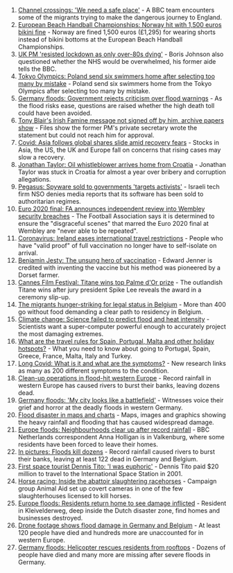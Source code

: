 1. [Channel crossings: 'We need a safe place'](https://www.bbc.co.uk/news/uk-57899177) - A BBC team encounters some of the migrants trying to make the dangerous journey to England.
2. [European Beach Handball Championships: Norway hit with 1,500 euros bikini fine](https://www.bbc.co.uk/sport/handball/57890430) - Norway are fined 1,500 euros (£1,295) for wearing shorts instead of bikini bottoms at the European Beach Handball Championships.
3. [UK PM 'resisted lockdown as only over-80s dying'](https://www.bbc.co.uk/news/uk-politics-57854811) - Boris Johnson also questioned whether the NHS would be overwhelmed, his former aide tells the BBC.
4. [Tokyo Olympics: Poland send six swimmers home after selecting too many by mistake](https://www.bbc.co.uk/sport/olympics/57898489) - Poland send six swimmers home from the Tokyo Olympics after selecting too many by mistake.
5. [Germany floods: Government rejects criticism over flood warnings](https://www.bbc.co.uk/news/world-europe-57890650) - As the flood risks ease, questions are raised whether the high death toll could have been avoided.
6. [Tony Blair's Irish Famine message not signed off by him, archive papers show](https://www.bbc.co.uk/news/uk-57894210) - Files show the former PM's private secretary wrote the statement but could not reach him for approval.
7. [Covid: Asia follows global shares slide amid recovery fears](https://www.bbc.co.uk/news/business-57885183) - Stocks in Asia, the US, the UK and Europe fall on concerns that rising cases may slow a recovery.
8. [Jonathan Taylor: Oil whistleblower arrives home from Croatia](https://www.bbc.co.uk/news/uk-england-hampshire-57886223) - Jonathan Taylor was stuck in Croatia for almost a year over bribery and corruption allegations.
9. [Pegasus: Spyware sold to governments 'targets activists'](https://www.bbc.co.uk/news/technology-57881364) - Israeli tech firm NSO denies media reports that its software has been sold to authoritarian regimes.
10. [Euro 2020 final: FA announces independent review into Wembley security breaches](https://www.bbc.co.uk/sport/football/57888959) - The Football Association says it is determined to ensure the "disgraceful scenes" that marred the Euro 2020 final at Wembley are "never able to be repeated".
11. [Coronavirus: Ireland eases international travel restrictions](https://www.bbc.co.uk/news/world-europe-57886435) - People who have "valid proof" of full vaccination no longer have to self-isolate on arrival.
12. [Benjamin Jesty: The unsung hero of vaccination](https://www.bbc.co.uk/news/uk-england-dorset-57460445) - Edward Jenner is credited with inventing the vaccine but his method was pioneered by a Dorset farmer.
13. [Cannes Film Festival: Titane wins top Palme d'Or prize](https://www.bbc.co.uk/news/entertainment-arts-57875578) - The outlandish Titane wins after jury president Spike Lee reveals the award in a ceremony slip-up.
14. [The migrants hunger-striking for legal status in Belgium](https://www.bbc.co.uk/news/world-europe-57867823) - More than 400 go without food demanding a clear path to residency in Belgium.
15. [Climate change: Science failed to predict flood and heat intensity](https://www.bbc.co.uk/news/science-environment-57863205) - Scientists want a super-computer powerful enough to accurately project the most damaging extremes.
16. [What are the travel rules for Spain, Portugal, Malta and other holiday hotspots?](https://www.bbc.co.uk/news/explainers-56997931) - What you need to know about going to Portugal, Spain, Greece, France, Malta, Italy and Turkey.
17. [Long Covid: What is it and what are the symptoms?](https://www.bbc.co.uk/news/health-57833394) - New research links as many as 200 different symptoms to the condition.
18. [Clean-up operations in flood-hit western Europe](https://www.bbc.co.uk/news/world-europe-57861385) - Record rainfall in western Europe has caused rivers to burst their banks, leaving dozens dead.
19. [Germany floods: 'My city looks like a battlefield'](https://www.bbc.co.uk/news/world-europe-57862570) - Witnesses voice their grief and horror at the deadly floods in western Germany.
20. [Flood disaster in maps and charts](https://www.bbc.co.uk/news/world-europe-57862894) - Maps, images and graphics showing the heavy rainfall and flooding that has caused widespread damage.
21. [Europe floods: Neighbourhoods clear up after record rainfall](https://www.bbc.co.uk/news/world-europe-57861384) - BBC Netherlands correspondent Anna Holligan is in Valkenburg, where some residents have been forced to leave their homes.
22. [In pictures: Floods kill dozens](https://www.bbc.co.uk/news/world-europe-57858826) - Record rainfall caused rivers to burst their banks, leaving at least 122 dead in Germany and Belgium.
23. [First space tourist Dennis Tito: 'I was euphoric'](https://www.bbc.co.uk/news/business-57891867) - Dennis Tito paid $20 million to travel to the International Space Station in 2001.
24. [Horse racing: Inside the abattoir slaughtering racehorses](https://www.bbc.co.uk/news/uk-57896848) - Campaign group Animal Aid set up covert cameras in one of the few slaughterhouses licensed to kill horses.
25. [Europe floods: Residents return home to see damage inflicted](https://www.bbc.co.uk/news/world-europe-57878577) - Resident in Kleivelderweg, deep inside the Dutch disaster zone, find homes and businesses destroyed.
26. [Drone footage shows flood damage in Germany and Belgium](https://www.bbc.co.uk/news/world-europe-57869617) - At least 120 people have died and hundreds more are unaccounted for in western Europe.
27. [Germany floods: Helicopter rescues residents from rooftops](https://www.bbc.co.uk/news/world-europe-57849206) - Dozens of people have died and many more are missing after severe floods in Germany.
